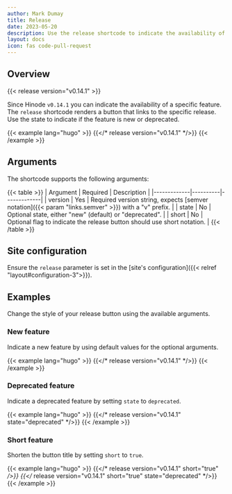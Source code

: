 ```yaml
---
author: Mark Dumay
title: Release
date: 2023-05-20
description: Use the release shortcode to indicate the availability of a specific feature in a tagged release.
layout: docs
icon: fas code-pull-request
---
```


## Overview

{{< release version="v0.14.1" >}}

Since Hinode `v0.14.1` you can indicate the availability of a specific feature. The `release` shortcode renders a button that links to the specific release. Use the state to indicate if the feature is new or deprecated.

<!-- markdownlint-disable MD037 -->
{{< example lang="hugo" >}}
{{</* release version="v0.14.1" */>}}
{{< /example >}}
<!-- markdownlint-enable MD037 -->

## Arguments

The shortcode supports the following arguments:

{{< table >}}
| Argument    | Required | Description |
|-------------|----------|-------------|
| version     | Yes      | Required version string, expects [semver notation]({{< param "links.semver" >}}) with a "v" prefix. |
| state       | No       | Optional state, either "new" (default) or "deprecated". |
| short       | No       | Optional flag to indicate the release button should use short notation. |
{{< /table >}}

## Site configuration

Ensure the `release` parameter is set in the [site's configuration]({{< relref "layout#configuration-3">}}).

## Examples

Change the style of your release button using the available arguments.

### New feature

Indicate a new feature by using default values for the optional arguments.

<!-- markdownlint-disable MD037 -->
{{< example lang="hugo" >}}
{{</* release version="v0.14.1" */>}}
{{< /example >}}
<!-- markdownlint-enable MD037 -->

### Deprecated feature

Indicate a deprecated feature by setting `state` to `deprecated`.

<!-- markdownlint-disable MD037 -->
{{< example lang="hugo" >}}
{{</* release version="v0.14.1" state="deprecated" */>}}
{{< /example >}}
<!-- markdownlint-enable MD037 -->

### Short feature

Shorten the button title by setting `short` to `true`.

<!-- markdownlint-disable MD037 -->
{{< example lang="hugo" >}}
{{</* release version="v0.14.1" short="true" */>}}
{{</* release version="v0.14.1" short="true" state="deprecated" */>}}
{{< /example >}}
<!-- markdownlint-enable MD037 -->
